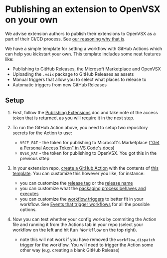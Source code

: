# Publishing an extension to OpenVSX on your own

We advise extension authors to publish their extensions to OpenVSX as a part of their CI/CD process. See [our reasoning why that is](https://github.com/open-vsx/publish-extensions#when-to-add-an-extension).

We have a simple template for setting a workflow with GitHub Actions which can help you kickstart your own. This template includes some neat features like:

- Publishing to GitHub Releases, the Microsoft Marketplace and OpenVSX
- Uploading the `.vsix` package to GitHub Releases as assets
- Manual triggers that allow you to select what places to release to
- Automatic triggers from new GitHub Releases

## Setup

1. First, follow the [Publishing Extensions](https://github.com/eclipse/openvsx/wiki/Publishing-Extensions) doc and take note of the access token that is returned, as you will require it in the next step.

2. To run the GitHub Action above, you need to setup two repository secrets for the Action to use:

   - `VSCE_PAT` - the token for publishing to Microsoft's Marketplace (["Get a Personal Access Token" in VS Code's docs](https://code.visualstudio.com/api/working-with-extensions/publishing-extension#get-a-personal-access-token))
   - `OVSX_PAT` - the token for publishing to OpenVSX. You got this in the previous sttep

3. In your extension repo, [create a GitHub Action](https://docs.github.com/en/actions/learn-github-actions/understanding-github-actions#create-an-example-workflow) with the contents of [this template](https://github.com/open-vsx/publish-extensions/blob/328222de4a926506731ea2cccd6542e3bdc55afb/docs/exampleCI.yaml). You can customize this however you like, for instance:
   - you can customize the [release tag](https://github.com/open-vsx/publish-extensions/blob/328222de4a926506731ea2cccd6542e3bdc55afb/docs/exampleCI.yaml#L60) or the [release name](https://github.com/open-vsx/publish-extensions/blob/328222de4a926506731ea2cccd6542e3bdc55afb/docs/exampleCI.yaml#L108)
   - you can customize what the [packaging process behaves and executes](https://github.com/open-vsx/publish-extensions/blob/328222de4a926506731ea2cccd6542e3bdc55afb/docs/exampleCI.yaml#L32)
   - you can customize the [workflow triggers](https://github.com/open-vsx/publish-extensions/blob/328222de4a926506731ea2cccd6542e3bdc55afb/docs/exampleCI.yaml#L2) to better fit in your workflow. See [Events that trigger workflows](https://docs.github.com/en/actions/learn-github-actions/events-that-trigger-workflows) for all the possible options. 
4. Now you can test whether your config works by commiting the Action file and running it from the Actions tab in your repo (select your workflow on the left and hit <kbd>Run Workflow</kbd> on the top right).
    - note this will not work if you have removed the `workflow_dispatch` trigger for the workflow. You will need to trigger the Action some other way (e.g. creating a blank GitHub Release)